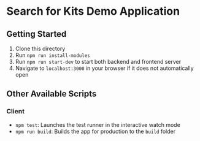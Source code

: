# Search for Kits Demo Application

## Getting Started

1. Clone this directory
2. Run `npm run install-modules`
3. Run `npm run start-dev` to start both backend and frontend server
4. Navigate to `localhost:3000` in your browser if it does not automatically open

## Other Available Scripts

### Client 

- `npm test`: Launches the test runner in the interactive watch mode
- `npm run build`: Builds the app for production to the `build` folder

